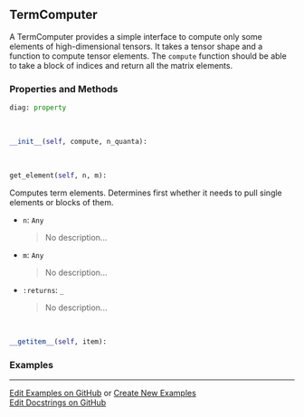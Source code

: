 ## <a id="Psience.BasisReps.Terms.TermComputer">TermComputer</a>
A TermComputer provides a simple interface to compute only some elements of high-dimensional tensors.
It takes a tensor shape and a function to compute tensor elements.
The `compute` function should be able to take a block of indices and return all the matrix elements.

### Properties and Methods
```python
diag: property
```
<a id="Psience.BasisReps.Terms.TermComputer.__init__">&nbsp;</a>
```python
__init__(self, compute, n_quanta): 
```

<a id="Psience.BasisReps.Terms.TermComputer.get_element">&nbsp;</a>
```python
get_element(self, n, m): 
```
Computes term elements.
        Determines first whether it needs to pull single elements or blocks of them.
- `n`: `Any`
    >No description...
- `m`: `Any`
    >No description...
- `:returns`: `_`
    >No description...

<a id="Psience.BasisReps.Terms.TermComputer.__getitem__">&nbsp;</a>
```python
__getitem__(self, item): 
```

### Examples


___

[Edit Examples on GitHub](https://github.com/McCoyGroup/References/edit/gh-pages/Documentation/examples/Psience/BasisReps/Terms/TermComputer.md) or 
[Create New Examples](https://github.com/McCoyGroup/References/new/gh-pages/?filename=Documentation/examples/Psience/BasisReps/Terms/TermComputer.md) <br/>
[Edit Docstrings on GitHub](https://github.com/McCoyGroup/Psience/edit/master/BasisReps/Terms.py?message=Update%20Docs)